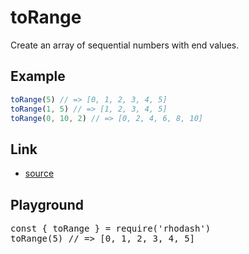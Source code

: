 <script setup>import RunKit from './components/RunKit.vue'</script>

# toRange

Create an array of sequential numbers with end values.

## Example

```ts
toRange(5) // => [0, 1, 2, 3, 4, 5]
toRange(1, 5) // => [1, 2, 3, 4, 5]
toRange(0, 10, 2) // => [0, 2, 4, 6, 8, 10]
```

## Link

- [source](https://github.com/KoichiKiyokawa/rhodash/blob/main/src/toRange.ts)

## Playground

<RunKit>
<pre>
const { toRange } = require('rhodash')
toRange(5) // => [0, 1, 2, 3, 4, 5]
</pre>
</RunKit>
